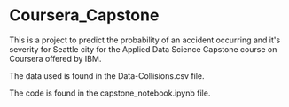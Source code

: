 # Coursera_Capstone
This is a project to predict the probability of an accident occurring and it's severity for Seattle city for the Applied Data Science Capstone course on Coursera offered by IBM.

The data used is found in the Data-Collisions.csv file.

The code is found in the capstone_notebook.ipynb file.
